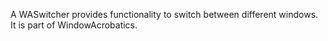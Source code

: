 A WASwitcher provides functionality to switch between different windows. It is part of WindowAcrobatics.